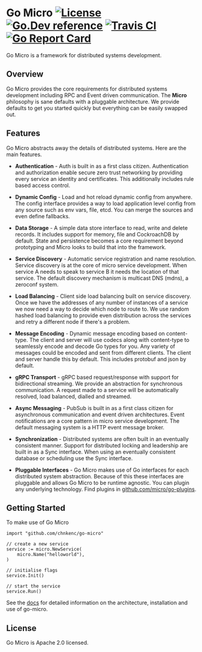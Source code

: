 # Go Micro [![License](https://img.shields.io/:license-apache-blue.svg)](https://opensource.org/licenses/Apache-2.0) [![Go.Dev reference](https://img.shields.io/badge/go.dev-reference-007d9c?logo=go&logoColor=white&style=flat-square)](https://pkg.go.dev/github.com/micro/go-micro?tab=doc) [![Travis CI](https://api.travis-ci.org/micro/go-micro.svg?branch=master)](https://travis-ci.org/micro/go-micro) [![Go Report Card](https://goreportcard.com/badge/micro/go-micro)](https://goreportcard.com/report/github.com/micro/go-micro)

Go Micro is a framework for distributed systems development.

## Overview

Go Micro provides the core requirements for distributed systems development including RPC and Event driven communication.
The **Micro** philosophy is sane defaults with a pluggable architecture. We provide defaults to get you started quickly
but everything can be easily swapped out.

## Features

Go Micro abstracts away the details of distributed systems. Here are the main features.

- **Authentication** - Auth is built in as a first class citizen. Authentication and authorization enable secure
zero trust networking by providing every service an identity and certificates. This additionally includes rule
based access control.

- **Dynamic Config** - Load and hot reload dynamic config from anywhere. The config interface provides a way to load application
level config from any source such as env vars, file, etcd. You can merge the sources and even define fallbacks.

- **Data Storage** - A simple data store interface to read, write and delete records. It includes support for memory, file and
CockroachDB by default. State and persistence becomes a core requirement beyond prototyping and Micro looks to build that into the framework.

- **Service Discovery** - Automatic service registration and name resolution. Service discovery is at the core of micro service
development. When service A needs to speak to service B it needs the location of that service. The default discovery mechanism is
multicast DNS (mdns), a zeroconf system.

- **Load Balancing** - Client side load balancing built on service discovery. Once we have the addresses of any number of instances
of a service we now need a way to decide which node to route to. We use random hashed load balancing to provide even distribution
across the services and retry a different node if there's a problem.

- **Message Encoding** - Dynamic message encoding based on content-type. The client and server will use codecs along with content-type
to seamlessly encode and decode Go types for you. Any variety of messages could be encoded and sent from different clients. The client
and server handle this by default. This includes protobuf and json by default.

- **gRPC Transport** - gRPC based request/response with support for bidirectional streaming. We provide an abstraction for synchronous communication. A request made to a service will be automatically resolved, load balanced, dialled and streamed.

- **Async Messaging** - PubSub is built in as a first class citizen for asynchronous communication and event driven architectures.
Event notifications are a core pattern in micro service development. The default messaging system is a HTTP event message broker.

- **Synchronization** - Distributed systems are often built in an eventually consistent manner. Support for distributed locking and
leadership are built in as a Sync interface. When using an eventually consistent database or scheduling use the Sync interface.

- **Pluggable Interfaces** - Go Micro makes use of Go interfaces for each distributed system abstraction. Because of this these interfaces
are pluggable and allows Go Micro to be runtime agnostic. You can plugin any underlying technology. Find plugins in
[github.com/micro/go-plugins](https://github.com/micro/go-plugins).

## Getting Started

To make use of Go Micro

```golang
import "github.com/chnkenc/go-micro"

// create a new service
service := micro.NewService(
    micro.Name("helloworld"),
)

// initialise flags
service.Init()

// start the service
service.Run()
```

See the [docs](https://dev.m3o.com) for detailed information on the architecture, installation and use of go-micro.

## License

Go Micro is Apache 2.0 licensed.
